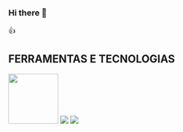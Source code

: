 ### Hi there 👋

<!--
**BELIVABLE-Pedro/BELIVABLE-Pedro** is a ✨ _special_ ✨ repository because its `README.md` (this file) appears on your GitHub profile.

Here are some ideas to get you started:

- 🔭 I’m currently working on HTML
- 🌱 I’m currently learning Scripting
- 👯 I’m looking to collaborate on 
- 🤔 I’m looking for help with money
- 💬 Ask me about nothing
- 📫 How to reach me: you dont.
- 😄 Pronouns: vossa majestade, vossa senhoria, senhor
- ⚡ Fun fact: nem te conto
-->
👍

## FERRAMENTAS E TECNOLOGIAS

<img src="https://cdn.jsdelivr.net/gh/devicons/devicon/icons/github/github-original.svg" width="100" height="100"/>
<img src="<img src="https://cdn.jsdelivr.net/gh/devicons/devicon/icons/html5/html5-original-wordmark.svg" />
<img src="<img src="https://cdn.jsdelivr.net/gh/devicons/devicon/icons/css3/css3-original.svg" />

